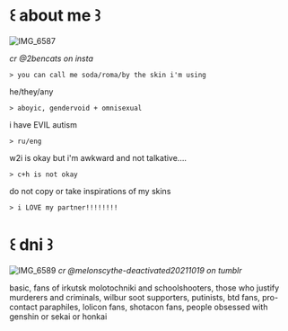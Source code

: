 # ꒰ about me ꒱
![IMG_6587](https://github.com/user-attachments/assets/7288141d-ca81-4c95-b5c2-0928977686c9)

_cr @2bencats on insta_

    > you can call me soda/roma/by the skin i'm using

he/they/any

    > aboyic, gendervoid + omnisexual

i have EVIL autism

    > ru/eng

w2i is okay but i'm awkward and not talkative....

    > c+h is not okay 

do not copy or take inspirations of my skins

    > i LOVE my partner!!!!!!!!

# ꒰ dni ꒱
![IMG_6589](https://github.com/user-attachments/assets/b1bf0037-5c0b-4ca9-8ee7-f11e5702635d)
_cr @melonscythe-deactivated20211019 on tumblr_

basic, fans of irkutsk molotochniki and schoolshooters, those who justify murderers and criminals, wilbur soot supporters, putinists, btd fans, pro-contact paraphiles, lolicon fans, shotacon fans, people obsessed with genshin or sekai or honkai
